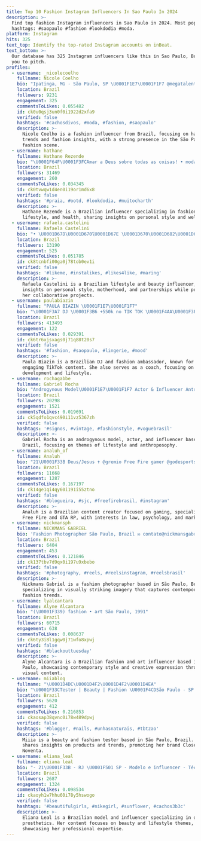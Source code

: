 ```yaml
---
title: Top 10 Fashion Instagram Influencers In Sao Paulo In 2024
description: >-
  Find top fashion Instagram influencers in Sao Paulo in 2024. Most popular
  hashtags: #saopaulo #fashion #lookdodia #moda.
platform: Instagram
hits: 325
text_top: Identify the top-rated Instagram accounts on inBeat.
text_bottom: >-
  Our database has 325 Instagram influencers like this in Sao Paulo, Brazil for
  you to pitch.
profiles:
  - username: _nicolecoelho
    fullname: Nicole Coelho
    bio: "Ipatinga, MG - São Paulo, SP \U0001F1E7\U0001F1F7 @megatalents @attomgt \U0001F4E9 nic.coelo@gmail.com"
    location: Brazil
    followers: 9231
    engagement: 325
    commentsToLikes: 0.055482
    id: ck0u0qsj3un0f0i1922d2xfa9
    verified: false
    hashtags: '#cachosdivos, #moda, #fashion, #saopaulo'
    description: >-
      Nicole Coelho is a fashion influencer from Brazil, focusing on hairstyle
      trends and fashion insights, with a strong presence in the São Paulo
      fashion scene.
  - username: hathane
    fullname: Hathane Rezende
    bio: "\U0001F64F\U0001F3FCAmar a Deus sobre todas as coisas! • moda • lifestyle • health • happy ✨@kadoboutique ✨@kadofitness \U0001F4E9 hathanerezende@gmail.com"
    location: Brazil
    followers: 31469
    engagement: 260
    commentsToLikes: 0.034345
    id: ck0tvwqw1d4en0i19or1md6x8
    verified: false
    hashtags: '#praia, #ootd, #lookdodia, #muitocharth'
    description: >-
      Hathane Rezende is a Brazilian influencer specializing in fashion,
      lifestyle, and health, sharing insights on personal style and well-being.
  - username: rafaela.castelini
    fullname: Rafaela Castelini
    bio: "• \U0001D67D\U0001D670̃\U0001D67E \U0001D670\U0001D682\U0001D682\U0001D678\U0001D682\U0001D683\U0001D670 \U0001D67E\U0001D682 \U0001D682\U0001D683\U0001D67E\U0001D681\U0001D678\U0001D674\U0001D682 \U0001F3AF• • \U0001D67B\U0001D692\U0001D68F\U0001D68E\U0001D682\U0001D69D\U0001D6A2\U0001D695\U0001D68E & \U0001D671\U0001D68E\U0001D68A\U0001D69E\U0001D69D\U0001D6A2 • • \U0001D67F\U0001D68A\U0001D69B\U0001D68C\U0001D68E\U0001D69B\U0001D692\U0001D68A\U0001D69C | \U0001D673\U0001D692\U0001D69B\U0001D68E\U0001D68C\U0001D69D \U0001F4E5 • • @luizalbinooficial ❤️\U0001F48D • \U0001D67C\U0001D68Ã\U0001D68E \U0001D68D\U0001D698 @thorthor_ •"
    location: Brazil
    followers: 13190
    engagement: 525
    commentsToLikes: 0.051785
    id: ck8tcnbfi00ga0j78tob0ev1i
    verified: false
    hashtags: '#likeme, #instalikes, #likes4like, #maring'
    description: >-
      Rafaela Castelini is a Brazilian lifestyle and beauty influencer, sharing
      insights on personal style, motherhood, and partnerships while promoting
      her collaborative projects.
  - username: paulabiazin
    fullname: "PAULA BIAZIN \U0001F1E7\U0001F1F7"
    bio: "\U0001F3A7 DJ \U0001F3B6 +550k no TIK TOK \U0001F4AA\U0001F3FBEmbaixadora @feirabtff \U0001F484 MINHA LOJA - @lojapaulabiazin \U0001F984Coach @kaminskao @fmiligrama \U0001F48D casada"
    location: Brazil
    followers: 413493
    engagement: 122
    commentsToLikes: 0.029391
    id: ck6tr6xjsxags0j71q88t20s7
    verified: false
    hashtags: '#fashion, #saopaulo, #lingerie, #mood'
    description: >-
      Paula Biazin is a Brazilian DJ and fashion ambassador, known for her
      engaging TikTok content. She also serves as a coach, focusing on personal
      development and lifestyle.
  - username: rochagabbe
    fullname: Gabriel Rocha
    bio: "Androgynous Model\U0001F1E7\U0001F1F7 Actor & Influencer Antroposofia e Estilo de Vida\U0001F308\U0001F340✨ Parcerias via Direct \U0001F4E9\U0001F4E6\U0001F4E4 Contato: gabrielrochafm@gmail.com"
    location: Brazil
    followers: 20298
    engagement: 1521
    commentsToLikes: 0.019691
    id: ck5qdfo1qvc490i11vz5367zh
    verified: false
    hashtags: '#signos, #vintage, #fashionstyle, #voguebrasil'
    description: >-
      Gabriel Rocha is an androgynous model, actor, and influencer based in
      Brazil, focusing on themes of lifestyle and anthroposophy.
  - username: analuh_of
    fullname: Analuh
    bio: "21\U0001F33B Deus/Jesus ✝️ @gremio Free Fire gamer @godesportsoficial \U0001F4F1 GTA RP SJC\U0001F4CDGaúcha ♒️ Direito/P. e Marketing\U0001F4DA #freefire #gtarp"
    location: Brazil
    followers: 11668
    engagement: 1287
    commentsToLikes: 0.167197
    id: ck14ge1qi4qy60i191i55ztno
    verified: false
    hashtags: '#blogueira, #sjc, #freefirebrasil, #instagram'
    description: >-
      Analuh is a Brazilian content creator focused on gaming, specializing in
      Free Fire and GTA RP, with interests in law, psychology, and marketing.
  - username: nickmansph
    fullname: NICKMANS GABRIEL
    bio: 'Fashion Photographer São Paulo, Brazil ✉️ contato@nickmansgabriel.com.br'
    location: Brazil
    followers: 6404
    engagement: 453
    commentsToLikes: 0.121846
    id: ck137tbv7d9qx0i197u9xbebo
    verified: false
    hashtags: '#photography, #reels, #reelsinstagram, #reelsbrasil'
    description: >-
      Nickmans Gabriel is a fashion photographer based in São Paulo, Brazil,
      specializing in visually striking imagery that captures contemporary
      fashion trends.
  - username: lyalcantara
    fullname: Alyne Alcantara
    bio: "(\U0001F339) fashion • art São Paulo, 1991"
    location: Brazil
    followers: 60715
    engagement: 638
    commentsToLikes: 0.008637
    id: ck6ty3i8l1gqw0j71wfo8xpwj
    verified: false
    hashtags: '#blackouttuesday'
    description: >-
      Alyne Alcantara is a Brazilian fashion and art influencer based in São
      Paulo, showcasing contemporary style and creative expression through her
      visual content.
  - username: miiablog
    fullname: "\U0001D4DC\U0001D4F2\U0001D4F2\U0001D4EA"
    bio: "\U0001F33CTester | Beauty | Fashion \U0001F4CDSão Paulo - SP \U0001F452 Idealizadora @closetnoventaoficial \U0001F49B daughter of God \U0001F463 Belle e Cauê"
    location: Brazil
    followers: 5620
    engagement: 412
    commentsToLikes: 0.216853
    id: ckaosap38qvnc0i78w489dpwj
    verified: false
    hashtags: '#blogger, #nails, #unhasnaturais, #tbtzao'
    description: >-
      Miiia is a beauty and fashion tester based in São Paulo, Brazil. She
      shares insights on products and trends, promoting her brand Closet
      Noventa.
  - username: eliana_leal
    fullname: eliana leal
    bio: "- 21\U0001F33B - RJ \U0001F501 SP - Modelo e influencer - Técnica em prótese Dentária \U0001F534Frete grátis usando meu código 10898 !"
    location: Brazil
    followers: 2687
    engagement: 1324
    commentsToLikes: 0.098534
    id: ckaoyh1w7hhu60i78y5hswogo
    verified: false
    hashtags: '#beautifulgirls, #nikegirl, #sunflower, #cachos3b3c'
    description: >-
      Eliana Leal is a Brazilian model and influencer specializing in dental
      prosthetics. Her content focuses on beauty and lifestyle themes,
      showcasing her professional expertise.
---
```


